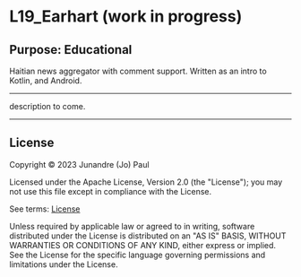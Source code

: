 # L19_Earhart (work in progress)

## Purpose: Educational

Haitian news aggregator with comment support. Written as an intro to Kotlin, and Android.

---

description to come.

---

## License

 Copyright © 2023 Junandre (Jo) Paul

 Licensed under the Apache License, Version 2.0 (the "License");
 you may not use this file except in compliance with the License.

 See terms: [License](https://github.com/L19579/L19_Earhart/blob/master/LICENSE)

 Unless required by applicable law or agreed to in writing, software
 distributed under the License is distributed on an "AS IS" BASIS,
 WITHOUT WARRANTIES OR CONDITIONS OF ANY KIND, either express or implied.
 See the License for the specific language governing permissions and
 limitations under the License.
